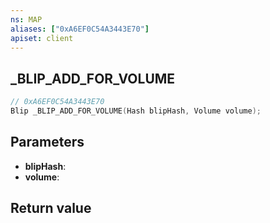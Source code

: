 ```yaml
---
ns: MAP
aliases: ["0xA6EF0C54A3443E70"]
apiset: client
---
```

## _BLIP_ADD_FOR_VOLUME

```c
// 0xA6EF0C54A3443E70
Blip _BLIP_ADD_FOR_VOLUME(Hash blipHash, Volume volume);
```


## Parameters
* **blipHash**:
* **volume**:

## Return value